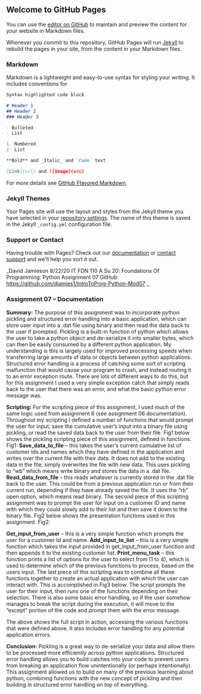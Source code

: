 ## Welcome to GitHub Pages

You can use the [editor on GitHub](https://github.com/djamies1/IntroToProg-Python-Mod07/edit/gh-pages/index.md) to maintain and preview the content for your website in Markdown files.

Whenever you commit to this repository, GitHub Pages will run [Jekyll](https://jekyllrb.com/) to rebuild the pages in your site, from the content in your Markdown files.

### Markdown

Markdown is a lightweight and easy-to-use syntax for styling your writing. It includes conventions for

```markdown
Syntax highlighted code block

# Header 1
## Header 2
### Header 3

- Bulleted
- List

1. Numbered
2. List

**Bold** and _Italic_ and `Code` text

[Link](url) and ![Image](src)
```

For more details see [GitHub Flavored Markdown](https://guides.github.com/features/mastering-markdown/).

### Jekyll Themes

Your Pages site will use the layout and styles from the Jekyll theme you have selected in your [repository settings](https://github.com/djamies1/IntroToProg-Python-Mod07/settings). The name of this theme is saved in the Jekyll `_config.yml` configuration file.

### Support or Contact

Having trouble with Pages? Check out our [documentation](https://docs.github.com/categories/github-pages-basics/) or [contact support](https://github.com/contact) and we’ll help you sort it out.


_David Jamieson
8/22/20	
IT FDN 110 A Su 20: Foundations Of Programming: Python
Assignment 07
GitHub: https://github.com/djamies1/IntroToProg-Python-Mod07 _

### Assignment 07 – Documentation

**Summary:**
The purpose of this assignment was to incorporate python pickling and structured error handling into a basic application, which can store user input into a .dat file using binary and then read the data back to the user if prompted. Pickling is a built-in function of python which allows the user to take a python object and de-serialize it into smaller bytes, which can then be easily consumed by a different python application. My understanding is this is largely used for improved processing speeds when transferring large amounts of data or objects between python applications. Structured error handling is a process of catching some sort of scripting malfunction that would cause your program to crash, and instead routing it to an error exception route. There are lots of different ways to do this, but for this assignment I used a very simple exception catch that simply reads back to the user that there was an error, and what the basic python error message was. 

**Scripting:**
For the scripting piece of this assignment, I used much of the same logic used from assignment 6 (see assignment 06 documentation). Throughout my scripting I defined a number of functions that would prompt the user for input, save the cumulative user’s input into a binary file using pickling, or read the saved data back to the user from their file. 
Fig1 below shows the pickling scripting piece of this assignment, defined in functions. 
Fig1: 
**Save_data_to_file** – this takes the user’s current cumulative list of customer Ids and names which they have defined in the application and writes over the current file with their data. It does not add to the existing data in the file, simply overwrites the file with new data. This uses pickling to “wb” which means write binary and stores the data in a .dat file. 
**Read_data_from_file** – this reads whatever is currently stored in the .dat file back to the user. This could be from a previous application run or from their current run, depending if they have already saved the file. It uses the “rb” open option, which means read binary. 
The second piece of this scripting assignment was to prompt the user for input on a customer ID and name with which they could slowly add to their list and then save it down to the binary file. Fig2 below shows the presentation functions used in this assignment. 
Fig2:
 

**Get_input_from_user** – this is a very simple function which prompts the user for a customer Id and name.
**Add_input_to_list** – this is a very simple function which takes the input provided in get_input_from_user function and then appends it to the existing customer list.
**Print_menu_task** – this function prints a list of options for the user to select from (1 to 4), which is used to determine which of the previous functions to process, based on the users input. 
The last piece of this scripting was to combine all these functions together to create an actual application with which the user can interact with. This is accomplished in Fig3 below. The script prompts the user for their input, then runs one of the functions depending on their selection. There is also some basic error handling, so if the user somehow manages to break the script during the execution, it will move to the “except” portion of the code and prompt them with the error message. 
 
The above shows the full script in action, accessing the various functions that were defined above. It also includes error handling for any potential application errors. 

**Conclusion:**
Pickling is a great way to de-serialize your data and allow them to be processed more efficiently across python applications. Structured error handling allows you to build catches into your code to prevent users from breaking an application flow unintentionally (or perhaps intentionally). This assignment allowed us to build on many of the previous learning about python, combining functions with the new concept of pickling and then building in structured error handling on top of everything. 

